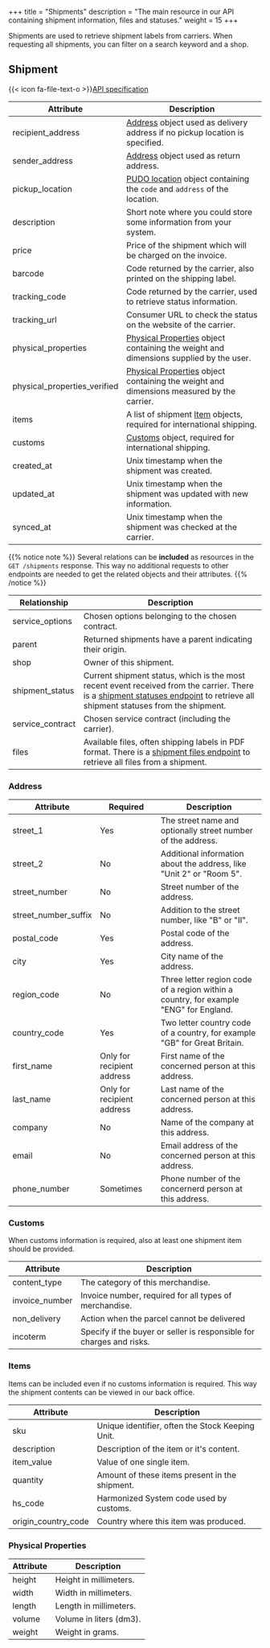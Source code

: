 +++
title = "Shipments"
description = "The main resource in our API containing shipment information, files and statuses."
weight = 15
+++

Shipments are used to retrieve shipment labels from carriers. When requesting all shipments, you can filter on a search keyword and a shop.

## Shipment

{{< icon fa-file-text-o >}}[API specification](https://docs.myparcel.com/api-specification#/Shipments)

Attribute                    | Description
---------------------------- | -----------
recipient_address            | [Address](#Address) object used as delivery address if no pickup location is specified.
sender_address               | [Address](#Address) object used as return address.
pickup_location              | [PUDO location](/api/resources/carrier-pudo-locations) object containing the `code` and `address` of the location.
description                  | Short note where you could store some information from your system.
price                        | Price of the shipment which will be charged on the invoice.
barcode                      | Code returned by the carrier, also printed on the shipping label.
tracking_code                | Code returned by the carrier, used to retrieve status information.
tracking_url                 | Consumer URL to check the status on the website of the carrier.
physical_properties          | [Physical Properties](/api/resources/shipments/#physical-properties) object containing the weight and dimensions supplied by the user.
physical_properties_verified | [Physical Properties](/api/resources/shipments/#physical-properties) object containing the weight and dimensions measured by the carrier.
items                        | A list of shipment [Item](/api/resources/shipments/#items) objects, required for international shipping.
customs                      | [Customs](/api/resources/shipments/#customs) object, required for international shipping.
created_at                   | Unix timestamp when the shipment was created.
updated_at                   | Unix timestamp when the shipment was updated with new information.
synced_at                    | Unix timestamp when the shipment was checked at the carrier.

{{% notice note %}}
Several relations can be **included** as resources in the `GET /shipments` response. This way no additional requests to other endpoints are needed to get the related objects and their attributes.
{{% /notice %}}

Relationship     | Description
---------------- | -----------
service_options  | Chosen options belonging to the chosen contract.
parent           | Returned shipments have a parent indicating their origin.
shop             | Owner of this shipment.
shipment_status  | Current shipment status, which is the most recent event received from the carrier. There is a [shipment statuses endpoint](https://docs.myparcel.com/api-specification#/Shipments/get_shipments__shipment_id__statuses) to retrieve all shipment statuses from the shipment.
service_contract | Chosen service contract (including the carrier).
files            | Available files, often shipping labels in PDF format. There is a [shipment files endpoint](https://docs.myparcel.com/api-specification#/Shipments/get_shipments__shipment_id__files) to retrieve all files from a shipment.

### Address

Attribute               | Required                   | Description
----------------------- | -------------------------- | ----------------
street_1                | Yes                        | The street name and optionally street number of the address.
street_2                | No                         | Additional information about the address, like "Unit 2" or "Room 5".
street_number           | No                         | Street number of the address.
street_number_suffix    | No                         | Addition to the street number, like "B" or "II". 
postal_code             | Yes                        | Postal code of the address.
city                    | Yes                        | City name of the address.
region_code             | No                         | Three letter region code of a region within a country, for example "ENG" for England.
country_code            | Yes                        | Two letter country code of a country, for example "GB" for Great Britain.
first_name              | Only for recipient address | First name of the concerned person at this address.
last_name               | Only for recipient address | Last name of the concerned person at this address.
company                 | No                         | Name of the company at this address.
email                   | No                         | Email address of the concerned person at this address.
phone_number            | Sometimes                  | Phone number of the concernerd person at this address.

### Customs

When customs information is required, also at least one shipment item should be provided.

Attribute      | Description
-------------- | -----------
content_type   | The category of this merchandise.
invoice_number | Invoice number, required for all types of merchandise.
non_delivery   | Action when the parcel cannot be delivered
incoterm       | Specify if the buyer or seller is responsible for charges and risks.

### Items

Items can be included even if no customs information is required. This way the shipment contents can be viewed in our back office.

Attribute           | Description
------------------- | -----------
sku                 | Unique identifier, often the Stock Keeping Unit.
description         | Description of the item or it's content.
item_value          | Value of one single item.
quantity            | Amount of these items present in the shipment.
hs_code             | Harmonized System code used by customs.
origin_country_code | Country where this item was produced.

### Physical Properties

Attribute | Description
--------- | -----------
height    | Height in millimeters.
width     | Width in millimeters.
length    | Length in millimeters.
volume    | Volume in liters (dm3).
weight    | Weight in grams.
